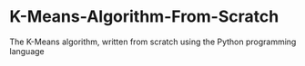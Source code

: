 # K-Means-Algorithm-From-Scratch
The K-Means algorithm, written from scratch using the Python programming language
